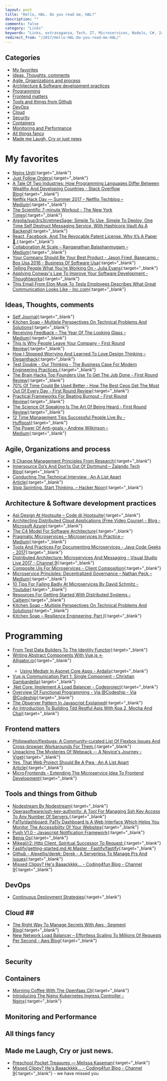 ```yaml
---
layout: post
title: "Hello, HAL. Do you read me, HAL?"
description: ""
comments: false
category: "Links"
keywords: "Links, extravaganza, Tech, IT, Microservices, NodeJs, C#, Javascript, Solution architecture"
redirect_from: "/2017/Hello-HAL-Do-you-read-me-HAL/"
---
```


## Categories ##
* [My favorites](#favorites)
* [Ideas, Thoughts, comments](#ideas)
* [Agile, Organizations and process](#agile)
* [Architecture & Software development practices](#development)
* [Programming](#net)
* [Frontend matters](#web)
* [Tools and things from Github](#tools)
* [DevOps](#devops)
* [Cloud](#cloud)
* [Security](#security)
* [Containers](#containers)
* [Monitoring and Performance](#monitoring)
* [All things fancy](#buzz)
* [Made me Laugh, Cry or just news](#news)

# My favorites<a name="favorites"></a> #
* [Nginx Unit](https://www.nginx.com/products/nginx-unit/){:target="_blank"}
* [Just Follow Orders](http://blog.cleancoder.com/uncle-bob/2017/08/28/JustFollowingOders.html){:target="_blank"}
* [A Tale Of Two Industries: How Programming Languages Differ Between Wealthy And Developing Countries - Stack Overflow Blog](https://stackoverflow.blog/2017/08/29/tale-two-industries-programming-languages-differ-wealthy-developing-countries/){:target="_blank"}
* [Netflix Hack Day — Summer 2017 – Netflix Techblog – Medium](https://medium.com/netflix-techblog/netflix-hack-day-summer-2017-ef3ba81a8a77){:target="_blank"}
* [The Scientific 7-minute Workout - The New York Times](https://well.blogs.nytimes.com/2013/05/09/the-scientific-7-minute-workout/?_php=true&_type=blogs&_r=1){:target="_blank"}
* [Algolia/sup3rs3cretmes5age: Simple To Use, Simple To Deploy, One Time Self Destruct Messaging Service, With Hashicorp Vault As A Backend](https://github.com/algolia/sup3rS3cretMes5age){:target="_blank"}
* [React, Facebook, And The Revocable Patent License. Why It’s A Paper 🐯.](https://medium.com/@dwalsh.sdlr/react-facebook-and-the-revokable-patent-license-why-its-a-paper-25c40c50b562){:target="_blank"}
* [Collaboration At Scale – Ranganathan Balashanmugam – Medium](https://medium.com/@ran_than/collaboration-at-scale-b27f17b4614a){:target="_blank"}
* [Your Company Should Be Your Best Product - Jason Fried, Basecamp - Bos Usa 2016 - Business Of Software Usa](http://businessofsoftware.org/2017/08/build-customer-driven-product-team-jason-fried-basecamp-bos-usa-2016/){:target="_blank"}
* [Telling People What You're Working On - Julia Evans](https://jvns.ca/blog/2017/09/03/telling-people-what-you-re-working-on/){:target="_blank"}
* [Applying Conway's Law To Improve Your Software Development - Thoughtworks](https://www.thoughtworks.com/insights/blog/applying-conways-law-improve-your-software-development){:target="_blank"}
* [This Email From Elon Musk To Tesla Employees Describes What Great Communication Looks Like - Inc.com](https://www.inc.com/justin-bariso/this-email-from-elon-musk-to-tesla-employees-descr.html){:target="_blank"}

## Ideas, Thoughts, comments <a name="ideas"></a> ##
* [Self Journal](https://blog.nrwl.io/write-it-down-55086ca4f2ee){:target="_blank"}
* [Kitchen Soap – Multiple Perspectives On Technical Problems And Solutions](https://www.kitchensoap.com/2017/08/12/multiple-perspectives-on-technical-problems-and-solutions/){:target="_blank"}
* [Receiving Feedback – The Year Of The Looking Glass – Medium](https://medium.com/the-year-of-the-looking-glass/receiving-feedback-9ed4daef018f?__s=wakwmyepmhismx8ehtnp){:target="_blank"}
* [This Is Why People Leave Your Company - First Round Review](http://firstround.com/review/This-is-Why-People-Leave-Your-Company/?__s=wakwmyepmhismx8ehtnp){:target="_blank"}
* [How I Stopped Worrying And Learned To Love Design Thinking – Eleganthack](http://eleganthack.com/how-i-stopped-worrying-and-learned-to-love-design-thinking/){:target="_blank"}
* [Test Double - Our Thinking - The Business Case For Modern Engineering Practices.](http://blog.testdouble.com/posts/2017-08-22-the-business-case-for-modern-engineering-practices.html){:target="_blank"}
* [The Brain Hacks Top Founders Use To Get The Job Done - First Round Review](http://firstround.com/review/The-Brain-Hacks-Top-Founders-Use-to-Get-Stuff-Done/){:target="_blank"}
* [70% Of Time Could Be Used Better - How The Best Ceos Get The Most Out Of Every Day - First Round Review](http://firstround.com/review/70-of-Time-Could-Be-Used-Better-How-the-Best-CEOs-Get-the-Most-Out-of-Every-Day/){:target="_blank"}
* [Practical Frameworks For Beating Burnout - First Round Review](http://firstround.com/review/practical-frameworks-for-beating-burnout/){:target="_blank"}
* [The Science Of Speaking Is The Art Of Being Heard - First Round Review](http://firstround.com/review/the-science-of-speaking-is-the-art-of-being-heard/){:target="_blank"}
* [12 Time Management Tips Successful People Live By - Huffpost](http://www.huffingtonpost.com/entry/time-management-tips_us_566afac3e4b0f290e522e561){:target="_blank"}
* [The Power Of Anti-goals – Andrew Wilkinson – Medium](https://medium.com/@awilkinson/the-power-of-anti-goals-c38f5f46d23c){:target="_blank"}

## Agile, Organizations and process<a name="agile"></a> ##
* [9 Change Management Principles From Research](http://daniellock.com/9-change-management-principles/){:target="_blank"}
* [Innersource Do’s And Don’ts Out Of Dortmund – Zalando Tech Blog](https://jobs.zalando.com/tech/blog/innersource-dos-and-donts-out-of-dortmund/index.html){:target="_blank"}
* [Conducting The Technical Interview · An A List Apart Article](https://alistapart.com/article/conducting-the-technical-interview){:target="_blank"}
* [Stop Sprinting. Start Thinking. – Hacker Noon](https://hackernoon.com/stop-sprinting-start-thinking-2f754554a733){:target="_blank"}

## Architecture & Software development practices <a name="development"></a> ##
* [Api Design At Hootsuite – Code @ Hootsuite](http://code.hootsuite.com/api-design-at-hootsuite/){:target="_blank"}
* [Architecting Distributed Cloud Applications (Free Video Course) - Blog - Microsoft Azure](https://azure.microsoft.com/en-us/blog/architecting-distributed-cloud-applications-free-video-course/){:target="_blank"}
* [The C4 Model For Software Architecture](https://c4model.com/){:target="_blank"}
* [Pragmatic Microservices – Microservices In Practice – Medium](https://medium.com/microservices-in-practice/microservices-in-practice-7a3e85b6624c){:target="_blank"}
* [Tools And Practices For Documenting Microservices - Java Code Geeks - 2017](https://www.javacodegeeks.com/2017/08/tools-practices-documenting-microservices.html){:target="_blank"}
* [Distributed Architecture: Microservices And Messaging - Visual Studio Live 2017 - Channel 9](https://channel9.msdn.com/Events/Visual-Studio/Live-2017/W04){:target="_blank"}
* [Composite Uis For Microservices - Client Composition](https://jimmybogard.com/composite-uis-for-microservices-client-composition/){:target="_blank"}
* [Microservice Principles: Decentralized Governance – Nathan Peck – Medium](https://medium.com/@nathankpeck/microservice-principles-decentralized-governance-4cdbde2ff6ca){:target="_blank"}
* [10 Tips For Failing Badly At Microservices By David Schmitz - Youtube](https://www.youtube.com/watch?v=X0tjziAQfNQ){:target="_blank"}
* [Resources For Getting Started With Distributed Systems - Caitiem](https://caitiem.com/2017/09/07/getting-started-with-distributed-systems/){:target="_blank"}
* [Kitchen Soap – Multiple Perspectives On Technical Problems And Solutions](https://www.kitchensoap.com/2017/08/12/multiple-perspectives-on-technical-problems-and-solutions/){:target="_blank"}
* [Kitchen Soap – Resilience Engineering: Part I](https://www.kitchensoap.com/2011/04/07/resilience-engineering-part-i/){:target="_blank"}

# Programming <a name="net"></a> ##
* [From Test Data Builders To The Identity Functor](http://blog.ploeh.dk/2017/08/14/from-test-data-builders-to-the-identity-functor/){:target="_blank"}
* [Writing Abstract Components With Vue.js ← Alligator.io](https://alligator.io/vuejs/vue-abstract-components/){:target="_blank"}
* * [Using Mediatr In Aspnet Core Apps - Ardalis](https://ardalis.com/using-mediatr-in-aspnet-core-apps){:target="_blank"}
* [Vue.js Communication Part 1: Single Component - Christian Gambardella](https://gambardella.info/2017/08/31/vue-js-communication-single-component/){:target="_blank"}
* [.Net Core: Implement A Load Balancer - Codeproject](https://www.codeproject.com/Articles/1204478/net-core-implement-a-load-balancer){:target="_blank"}
* [Overview Of Functional Programming - Via @Codeship - Via @Codeship](https://blog.codeship.com/overview-of-functional-programming/){:target="_blank"}
* [The Observer Pattern In Javascript Explained](https://pawelgrzybek.com/the-observer-pattern-in-javascript-explained/){:target="_blank"}
* [An Introduction To Building Tdd Restful Apis With Koa 2, Mocha And Chai](https://www.valentinog.com/blog/test-driven-api-koa-2-mocha-chai/){:target="_blank"}


## Frontend matters <a name="web"></a> ##
* [Philipwalton/flexbugs: A Community-curated List Of Flexbox Issues And Cross-browser Workarounds For Them.](https://github.com/philipwalton/flexbugs){:target="_blank"}
* [Unpacking The Mysteries Of Webpack -- A Novice's Journey - Viget](https://www.viget.com/articles/unpacking-the-mysteries-of-webpack-a-novices-journey){:target="_blank"}
* [Yes, That Web Project Should Be A Pwa · An A List Apart Article](https://alistapart.com/article/yes-that-web-project-should-be-a-pwa){:target="_blank"}
* [Micro Frontends - Extending The Microservice Idea To Frontend Development](https://micro-frontends.org/){:target="_blank"}

## Tools and things from Github <a name="tools"></a> ##
* [Nodestream By Nodestream](http://nodestream.github.io/){:target="_blank"}
* [Operasoftware/ssh-key-authority: A Tool For Managing Ssh Key Access To Any Number Of Servers.](https://github.com/operasoftware/ssh-key-authority){:target="_blank"}
* [Pa11y/dashboard: Pa11y Dashboard Is A Web Interface Which Helps You Monitor The Accessibility Of Your Websites](https://github.com/pa11y/dashboard){:target="_blank"}
* [Push V1.0 - Javascript Notification Framework](https://pushjs.org/#){:target="_blank"}
* [Benja Os](http://benja.io/#rpi2){:target="_blank"}
* [Mikeal/r2: Http Client. Spiritual Successor To Request.](https://github.com/mikeal/r2){:target="_blank"}
* [Fastify/getting-started.md At Master · Fastify/fastify](https://github.com/fastify/fastify/blob/master/docs/Getting-Started.md){:target="_blank"}
* [Github - Alexellis/derek: Derek - A Serverless To Manage Prs And Issues](https://github.com/alexellis/derek){:target="_blank"}
* [Missed Clippy? He's Baaackkkk... - Coding4fun Blog - Channel 9](https://channel9.msdn.com/coding4fun/blog/Missed-Clippy-Hes-baaackkkk){:target="_blank"}


## DevOps<a name="devops"></a> ##
* [Continuous Deployment Strategies](https://www.gocd.org/tags/continuous-deployment-strategies.html){:target="_blank"}

## Cloud <a name="cloud"></a>##
* [The Right Way To Manage Secrets With Aws · Segment Blog](https://segment.com/blog/the-right-way-to-manage-secrets/){:target="_blank"} 
* [New Network Load Balancer – Effortless Scaling To Millions Of Requests Per Second - Aws Blog](https://aws.amazon.com/blogs/aws/new-network-load-balancer-effortless-scaling-to-millions-of-requests-per-second/){:target="_blank"}
* 
## Security<a name="security"></a> ##

## Containers <a name="containers"></a> ##
* [Morning Coffee With The Openfaas Cli](https://blog.alexellis.io/quickstart-openfaas-cli/){:target="_blank"}
* [Introducing The Nginx Kubernetes Ingress Controller - Nginx](https://www.nginx.com/blog/introducing-nginx-kubernetes-ingress-controller/){:target="_blank"}


## Monitoring and Performance <a name="monitoring"></a> ##

## All things fancy <a name="buzz"></a> ##

## Made me Laugh, Cry or just news. <a name="news"></a> ##
* [Preschool Pocket Treasures — Melissa Kaseman](http://www.melissakaseman.com/preschool-pocket-treasures/){:target="_blank"}
* [Missed Clippy? He's Baaackkkk... - Coding4fun Blog - Channel 9](https://channel9.msdn.com/coding4fun/blog/Missed-Clippy-Hes-baaackkkk){:target="_blank"} - we have missed you